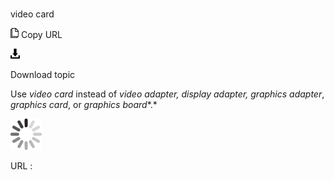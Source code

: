 # 

video card

![Copy URL](media/video-card/Copy.png)
Copy URL

![Download](media/video-card/Download.png)

Download topic

Use *video card* instead of *video adapter,* *display adapter,* *graphics adapter*, *graphics card*, or *graphics board**.*

![In progress](media/video-card/activity-large.gif)

URL :
